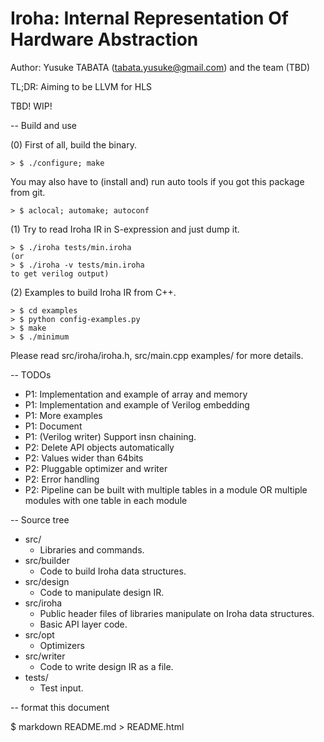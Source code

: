 # Iroha: Internal Representation Of Hardware Abstraction
Author: Yusuke TABATA (tabata.yusuke@gmail.com) and the team (TBD)

TL;DR: Aiming to be LLVM for HLS

TBD! WIP!

-- Build and use

(0) First of all, build the binary.

    > $ ./configure; make
You may also have to (install and) run auto tools if you got this package from git.

    > $ aclocal; automake; autoconf

(1) Try to read Iroha IR in S-expression and just dump it.

    > $ ./iroha tests/min.iroha
    (or
    > $ ./iroha -v tests/min.iroha
    to get verilog output)

(2) Examples to build Iroha IR from C++.

    > $ cd examples
    > $ python config-examples.py
    > $ make
    > $ ./minimum

Please read src/iroha/iroha.h, src/main.cpp examples/ for more details.

-- TODOs

* P1: Implementation and example of array and memory
* P1: Implementation and example of Verilog embedding
* P1: More examples
* P1: Document
* P1: (Verilog writer) Support insn chaining.
* P2: Delete API objects automatically
* P2: Values wider than 64bits
* P2: Pluggable optimizer and writer
* P2: Error handling
* P2: Pipeline can be built with multiple tables in a module OR multiple modules with one table in each module

-- Source tree

* src/
    * Libraries and commands.
* src/builder
    * Code to build Iroha data structures.
* src/design
    * Code to manipulate design IR.
* src/iroha
    * Public header files of libraries manipulate on Iroha data structures.
    * Basic API layer code.
* src/opt
    * Optimizers
* src/writer
    * Code to write design IR as a file.
* tests/
    * Test input.

-- format this document

$ markdown README.md > README.html

